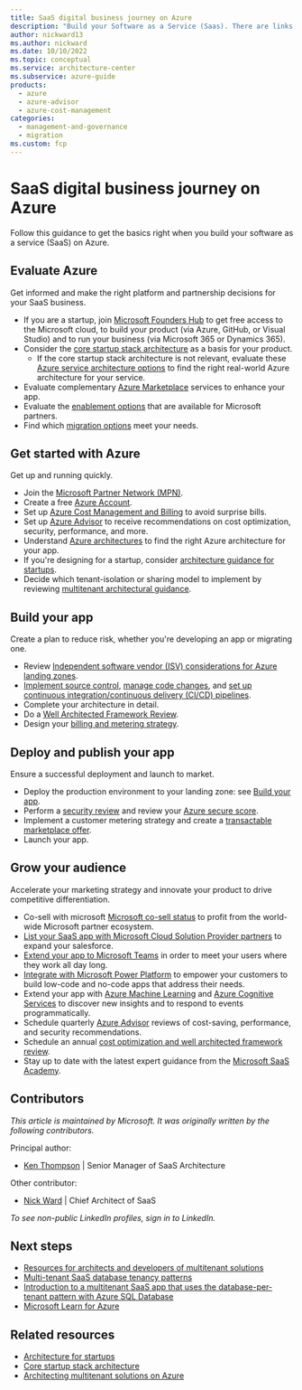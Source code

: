 ```yaml
---
title: SaaS digital business journey on Azure
description: "Build your Software as a Service (Saas). There are links that help you: get started with Azure; build, deploy, and publish your app; and build audience."
author: nickward13 
ms.author: nickward
ms.date: 10/10/2022
ms.topic: conceptual
ms.service: architecture-center
ms.subservice: azure-guide
products:
  - azure
  - azure-advisor
  - azure-cost-management
categories:
  - management-and-governance
  - migration
ms.custom: fcp
---
```


# SaaS digital business journey on Azure

Follow this guidance to get the basics right when you build your software as a service (SaaS) on Azure.

## Evaluate Azure

Get informed and make the right platform and partnership decisions for your SaaS business.
- If you are a startup, join [Microsoft Founders Hub](https://www.microsoft.com/startups) to get free access to the Microsoft cloud, to build your product (via Azure, GitHub, or Visual Studio) and to run your business (via Microsoft 365 or Dynamics 365).
- Consider the [core startup stack architecture](/azure/architecture/example-scenario/startups/core-startup-stack) as a basis for your product.
  - If the core startup stack architecture is not relevant, evaluate these [Azure service architecture options](../../browse/index.yml) to find the right real-world Azure architecture for your service.
- Evaluate complementary [Azure Marketplace](https://azuremarketplace.microsoft.com/marketplace) services to enhance your app.
- Evaluate the [enablement options](https://aka.ms/partnerskillshub) that are available for Microsoft partners.
- Find which [migration options](https://azure.microsoft.com/free/azure-migrate) meet your needs.

## Get started with Azure

Get up and running quickly.

- Join the [Microsoft Partner Network (MPN)](https://partner.microsoft.com).
- Create a free [Azure Account](https://azure.microsoft.com/free).
- Set up [Azure Cost Management and Billing](/azure/cost-management-billing/cost-management-billing-overview) to avoid surprise bills.
- Set up [Azure Advisor](/azure/advisor/advisor-overview) to receive recommendations on cost optimization, security, performance, and more.
- Understand [Azure architectures](../../browse/index.yml) to find the right Azure architecture for your app.
- If you're designing for a startup, consider [architecture guidance for startups](/azure/architecture/guide/startups/startup-architecture).
- Decide which tenant-isolation or sharing model to implement by reviewing [multitenant architectural guidance](/azure/architecture/guide/multitenant/overview).

## Build your app

Create a plan to reduce risk, whether you're developing an app or migrating one.

- Review [Independent software vendor (ISV) considerations for Azure landing zones](/azure/cloud-adoption-framework/ready/landing-zone/isv-landing-zone).
- [Implement source control](https://docs.github.com/en/get-started/quickstart/create-a-repo), [manage code changes](https://docs.github.com/en/get-started/quickstart/github-flow), and [set up continuous integration/continuous delivery (CI/CD) pipelines](https://docs.github.com/en/actions).
- Complete your architecture in detail.
- Do a [Well Architected Framework Review](/assessments/?mode=pre-assessment&session=local).
- Design your [billing and metering strategy](../multitenant/considerations/pricing-models.md).

## Deploy and publish your app

Ensure a successful deployment and launch to market.

- Deploy the production environment to your landing zone: see [Build your app](#build-your-app).
- Perform a [security review](/assessments/?mode=pre-assessment&session=local) and review your [Azure secure score](/azure/defender-for-cloud/secure-score-security-controls).
- Implement a customer metering strategy and create a [transactable marketplace offer](/azure/marketplace/plan-saas-offer).
- Launch your app.

## Grow your audience

Accelerate your marketing strategy and innovate your product to drive competitive differentiation.

- Co-sell with microsoft [Microsoft co-sell status](/partner-center/co-sell-overview) to profit from the world-wide Microsoft partner ecosystem.
- [List your SaaS app with Microsoft Cloud Solution Provider partners](https://partner.microsoft.com/licensing) to expand your salesforce.
- [Extend your app to Microsoft Teams](https://developer.microsoft.com/microsoft-teams) in order to meet your users where they work all day long.
- [Integrate with Microsoft Power Platform](/connectors/custom-connectors) to empower your customers to build low-code and no-code apps that address their needs.
- Extend your app with [Azure Machine Learning](https://azure.microsoft.com/services/machine-learning) and [Azure Cognitive Services](https://azure.microsoft.com/services/cognitive-services) to discover new insights and to respond to events programmatically.
- Schedule quarterly [Azure Advisor](https://azure.microsoft.com/services/advisor) reviews of cost-saving, performance, and security recommendations.
- Schedule an annual [cost optimization and well architected framework review](/assessments/?mode=pre-assessment&session=local).
- Stay up to date with the latest expert guidance from the [Microsoft SaaS Academy](https://www.microsoft.com/en-us/saas-academy/main).

## Contributors

*This article is maintained by Microsoft. It was originally written by the following contributors.* 

Principal author:

- [Ken Thompson](https://www.linkedin.com/in/mekenthompson) | Senior Manager of SaaS Architecture

Other contributor:

- [Nick Ward](https://www.linkedin.com/in/nickward13) | Chief Architect of SaaS

*To see non-public LinkedIn profiles, sign in to LinkedIn.*

## Next steps

- [Resources for architects and developers of multitenant solutions](/azure/architecture/guide/multitenant/related-resources)
- [Multi-tenant SaaS database tenancy patterns](/azure/azure-sql/database/saas-tenancy-app-design-patterns)
- [Introduction to a multitenant SaaS app that uses the database-per-tenant pattern with Azure SQL Database](/azure/azure-sql/database/saas-dbpertenant-wingtip-app-overview)
- [Microsoft Learn for Azure](/training/azure)

## Related resources

- [Architecture for startups](../../guide/startups/startup-architecture.md)
- [Core startup stack architecture](/azure/architecture/example-scenario/startups/core-startup-stack)
- [Architecting multitenant solutions on Azure](../../guide/multitenant/overview.md)
